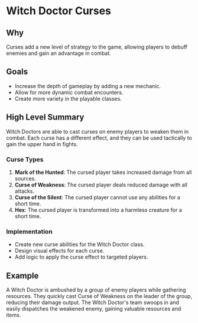 # Witch Doctor Curses

## Why
Curses add a new level of strategy to the game, allowing players to debuff enemies and gain an advantage in combat.

## Goals
- Increase the depth of gameplay by adding a new mechanic.
- Allow for more dynamic combat encounters.
- Create more variety in the playable classes.

## High Level Summary
Witch Doctors are able to cast curses on enemy players to weaken them in combat. Each curse has a different effect, and they can be used tactically to gain the upper hand in fights. 

### Curse Types
1. **Mark of the Hunted**: The cursed player takes increased damage from all sources.
2. **Curse of Weakness**: The cursed player deals reduced damage with all attacks.
3. **Curse of the Silent**: The cursed player cannot use any abilities for a short time.
4. **Hex**: The cursed player is transformed into a harmless creature for a short time.

### Implementation
- Create new curse abilities for the Witch Doctor class.
- Design visual effects for each curse.
- Add logic to apply the curse effect to targeted players.

## Example
A Witch Doctor is ambushed by a group of enemy players while gathering resources. They quickly cast Curse of Weakness on the leader of the group, reducing their damage output. The Witch Doctor's team swoops in and easily dispatches the weakened enemy, gaining valuable resources and items.
